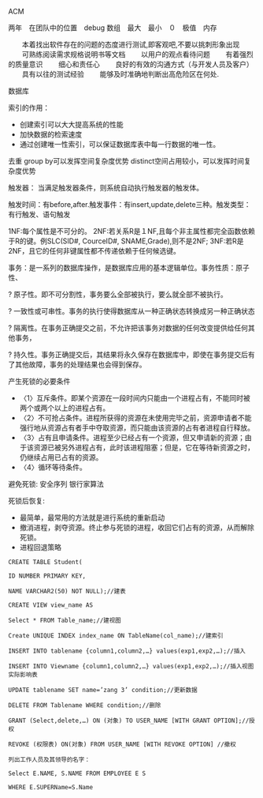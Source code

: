 ACM

两年　在团队中的位置　debug
数组　最大　最小　０　极值　内存

　　本着找出软件存在的问题的态度进行测试,即客观吧,不要以挑刺形象出现
　　可熟练阅读需求规格说明书等文档
　　以用户的观点看待问题
　　有着强烈的质量意识
　　细心和责任心
　　良好的有效的沟通方式（与开发人员及客户）
　　具有以往的测试经验
　　能够及时准确地判断出高危险区在何处.
  
数据库

索引的作用：

- 创建索引可以大大提高系统的性能
- 加快数据的检索速度
- 通过创建唯一性索引，可以保证数据库表中每一行数据的唯一性。 

去重
group by可以发挥空间复杂度优势
distinct空间占用较小，可以发挥时间复杂度优势

触发器： 当满足触发器条件，则系统自动执行触发器的触发体。

触发时间：有before,after.触发事件：有insert,update,delete三种。触发类型：有行触发、语句触发

1NF:每个属性是不可分的。 2NF:若关系R是１NF,且每个非主属性都完全函数依赖于R的键。例SLC(SID#, CourceID#, SNAME,Grade),则不是2NF; 3NF:若R是2NF，且它的任何非键属性都不传递依赖于任何候选键。

事务：是一系列的数据库操作，是数据库应用的基本逻辑单位。事务性质：原子性、

? 原子性。即不可分割性，事务要么全部被执行，要么就全部不被执行。

? 一致性或可串性。事务的执行使得数据库从一种正确状态转换成另一种正确状态

? 隔离性。在事务正确提交之前，不允许把该事务对数据的任何改变提供给任何其他事务，

? 持久性。事务正确提交后，其结果将永久保存在数据库中，即使在事务提交后有了其他故障，事务的处理结果也会得到保存。

产生死锁的必要条件

- 〈1〉互斥条件。即某个资源在一段时间内只能由一个进程占有，不能同时被两个或两个以上的进程占有。
- 〈2〉不可抢占条件。进程所获得的资源在未使用完毕之前，资源申请者不能强行地从资源占有者手中夺取资源，而只能由该资源的占有者进程自行释放。
- 〈3〉占有且申请条件。进程至少已经占有一个资源，但又申请新的资源；由于该资源已被另外进程占有，此时该进程阻塞；但是，它在等待新资源之时，仍继续占用已占有的资源。
- 〈4〉循环等待条件。

避免死锁:
安全序列
银行家算法

死锁后恢复:
- 最简单，最常用的方法就是进行系统的重新启动
- 撤消进程，剥夺资源。终止参与死锁的进程，收回它们占有的资源，从而解除死锁。
- 进程回退策略

```
CREATE TABLE Student(

ID NUMBER PRIMARY KEY,

NAME VARCHAR2(50) NOT NULL);//建表

CREATE VIEW view_name AS

Select * FROM Table_name;//建视图

Create UNIQUE INDEX index_name ON TableName(col_name);//建索引

INSERT INTO tablename {column1,column2,…} values(exp1,exp2,…);//插入

INSERT INTO Viewname {column1,column2,…} values(exp1,exp2,…);//插入视图实际影响表

UPDATE tablename SET name=’zang 3’ condition;//更新数据

DELETE FROM Tablename WHERE condition;//删除

GRANT (Select,delete,…) ON (对象) TO USER_NAME [WITH GRANT OPTION];//授权

REVOKE (权限表) ON(对象) FROM USER_NAME [WITH REVOKE OPTION] //撤权

列出工作人员及其领导的名字：

Select E.NAME, S.NAME FROM EMPLOYEE E S

WHERE E.SUPERName=S.Name
```